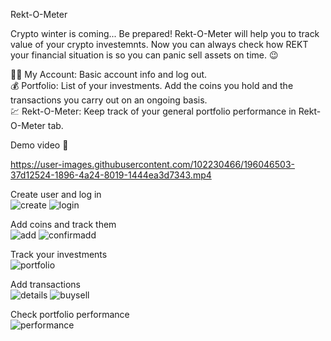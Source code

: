 Rekt-O-Meter

Crypto winter is coming... Be prepared! 
Rekt-O-Meter will help you to track value of your crypto investemnts. Now you can always check how REKT your financial situation is so you can panic sell assets on time. :wink:

:pouting_man: My Account: Basic account info and log out.\
:moneybag: Portfolio: List of your investments. Add the coins you hold and the transactions you carry out on an ongoing basis.\
:chart: Rekt-O-Meter: Keep track of your general portfolio performance in Rekt-O-Meter tab.

Demo video :arrow_down_small: 

https://user-images.githubusercontent.com/102230466/196046503-37d12524-1896-4a24-8019-1444ea3d7343.mp4

Create user and log in\
![create](https://user-images.githubusercontent.com/102230466/196048043-6de78567-f4e0-49ea-9639-a8825716fe75.jpg)
![login](https://user-images.githubusercontent.com/102230466/196048053-78abff03-fccc-4bf4-ba63-d53165844289.jpg)

Add coins and track them\
![add](https://user-images.githubusercontent.com/102230466/196048083-327438ac-966a-4f55-ae1e-703d380ce395.jpg)
![confirmadd](https://user-images.githubusercontent.com/102230466/196048239-154a834d-adb6-47dd-bd75-d163ba8732e7.jpg)

Track your investments\
![portfolio](https://user-images.githubusercontent.com/102230466/196048094-975f71e5-66bb-435b-8772-10b9ed18a079.jpg)

Add transactions\
![details](https://user-images.githubusercontent.com/102230466/196048106-a8b38f4d-af33-44b6-9130-1c86960cbfd6.jpg)
![buysell](https://user-images.githubusercontent.com/102230466/196048096-12c6c5fa-3296-4162-a332-58c64c7df93b.jpg)

Check portfolio performance\
![performance](https://user-images.githubusercontent.com/102230466/196047930-82976f1e-97db-4977-951f-7cf8c8689f27.jpg)
